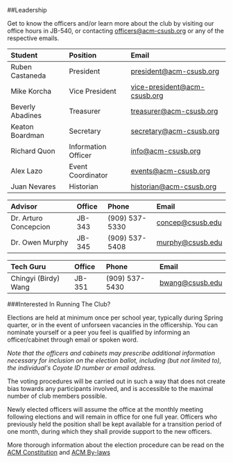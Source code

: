##Leadership

Get to know the officers and/or learn more about the club by visiting our office hours in JB-540, or contacting officers@acm-csusb.org or any of the respective emails.


| Student			  	  | Position  			      | Email 								   	    |
|:----------------- |:----------------------|:------------------------------|
| Ruben Castaneda 	| President 			      | president@acm-csusb.org       |
| Mike Korcha	  	  | Vice President		    | vice-president@acm-csusb.org  |
| Beverly Abadines 	| Treasurer 			      | treasurer@acm-csusb.org		    |
| Keaton Boardman  	| Secretary 			      | secretary@acm-csusb.org			  |
| Richard Quon 	  	| Information Officer 	| info@acm-csusb.org					  |
| Alex Lazo			    | Event Coordinator 	  | events@acm-csusb.org 			    |
| Juan Nevares		  | Historian 			      | historian@acm-csusb.org		    |

| Advisor				        | Office				| Phone					| Email					 |
|:----------------------|:--------------|:--------------|:---------------|
|Dr. Arturo Concepcion	|JB-343					|(909) 537-5330 |concep@csusb.edu|
|Dr. Owen Murphy		    |JB-345					|(909) 537-5408	|murphy@csusb.edu|

|Tech Guru              | Office        | Phone         | Email         |
|:----------------------|:--------------|:--------------|:--------------|
|Chingyi (Birdy) Wang   |JB-351         |(909) 537-5430 |bwang@csusb.edu|

###Interested In Running The Club? 

Elections are held at minimum once per school year, typically during Spring quarter, or in the event of unforseen vacancies in the officership. You can nominate yourself or a peer you feel is qualified by informing an officer/cabinet through email or spoken word. 

_Note that the officers and cabinets may prescribe additional information necessary for inclusion on the election ballot, including (but not limited to), the individual's Coyote ID number or email address._


The voting procedures will be carried out in such a way that does not create bias towards any participants involved, and is accessible to the maximal number of club members possible.

Newly elected officers will assume the office at the monthly meeting following elections and will remain in office for one full year. Officers who previously held the position shall be kept available for a transition period of one month, during which they shall provide support to the new officers. 

More thorough information about the election procedure can be read on the [ACM Constitution](https://github.com/CSE-Club/Constitution/blob/master/constitution.md) and [ACM By-laws](https://github.com/CSE-Club/Constitution/blob/master/bylaws.md)
